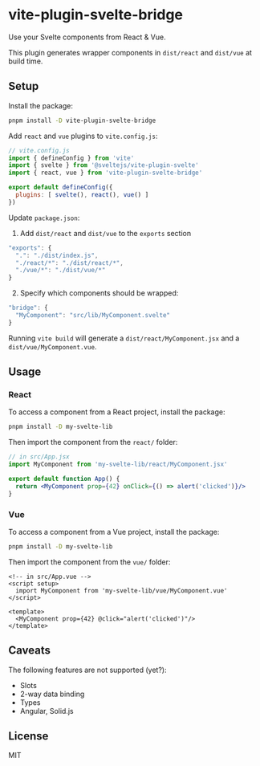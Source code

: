 # vite-plugin-svelte-bridge

Use your Svelte components from React & Vue.

This plugin generates wrapper components in `dist/react` and `dist/vue` at build time.

## Setup

Install the package:

```bash
pnpm install -D vite-plugin-svelte-bridge
```

Add `react` and `vue` plugins to `vite.config.js`:

```javascript
// vite.config.js
import { defineConfig } from 'vite'
import { svelte } from '@sveltejs/vite-plugin-svelte'
import { react, vue } from 'vite-plugin-svelte-bridge'

export default defineConfig({
  plugins: [ svelte(), react(), vue() ]
})
```

Update `package.json`:

1. Add `dist/react` and `dist/vue` to the `exports` section

```javascript
"exports": {
  ".": "./dist/index.js",
  "./react/*": "./dist/react/*",
  "./vue/*": "./dist/vue/*"
}
```

2. Specify which components should be wrapped:

```javascript
"bridge": {
  "MyComponent": "src/lib/MyComponent.svelte"
}
```

Running `vite build` will generate a `dist/react/MyComponent.jsx` and a `dist/vue/MyComponent.vue`.

## Usage

### React

To access a component from a React project, install the package:

```bash
pnpm install -D my-svelte-lib
```

Then import the component from the `react/` folder:

```jsx
// in src/App.jsx
import MyComponent from 'my-svelte-lib/react/MyComponent.jsx'

export default function App() {
  return <MyComponent prop={42} onClick={() => alert('clicked')}/>
}
```

### Vue

To access a component from a Vue project, install the package:

```bash
pnpm install -D my-svelte-lib
```

Then import the component from the `vue/` folder:

```vue
<!-- in src/App.vue -->
<script setup>
  import MyComponent from 'my-svelte-lib/vue/MyComponent.vue'
</script>

<template>
  <MyComponent prop={42} @click="alert('clicked')"/>
</template>
```

## Caveats

The following features are not supported (yet?):

- Slots
- 2-way data binding
- Types
- Angular, Solid.js

## License

MIT

